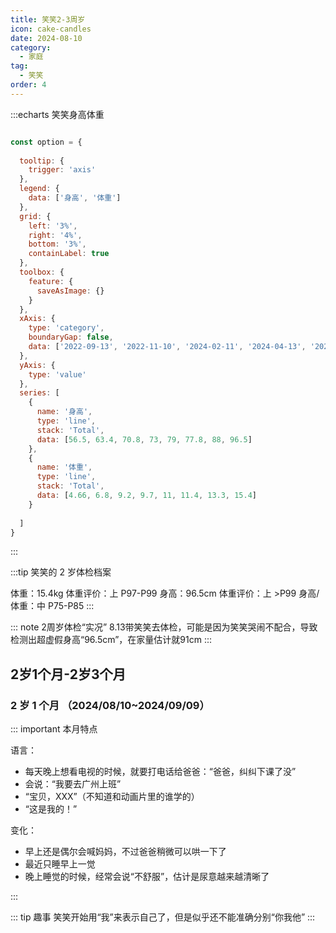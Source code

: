 ```yaml
---
title: 笑笑2-3周岁
icon: cake-candles
date: 2024-08-10
category:
  - 家庭
tag:
  - 笑笑
order: 4
---
```

:::echarts 笑笑身高体重

```js

const option = {
 
  tooltip: {
    trigger: 'axis'
  },
  legend: {
    data: ['身高', '体重']
  },
  grid: {
    left: '3%',
    right: '4%',
    bottom: '3%',
    containLabel: true
  },
  toolbox: {
    feature: {
      saveAsImage: {}
    }
  },
  xAxis: {
    type: 'category',
    boundaryGap: false,
    data: ['2022-09-13', '2022-11-10', '2024-02-11', '2024-04-13', '2024-08-12', '2024-08-21', '2024-02-24', '2024-08-13']
  },
  yAxis: {
    type: 'value'
  },
  series: [
    {
      name: '身高',
      type: 'line',
      stack: 'Total',
      data: [56.5, 63.4, 70.8, 73, 79, 77.8, 88, 96.5]
    },
    {
      name: '体重',
      type: 'line',
      stack: 'Total',
      data: [4.66, 6.8, 9.2, 9.7, 11, 11.4, 13.3, 15.4]
    }
  
  ]
}
```

:::

:::tip 笑笑的 2 岁体检档案

体重：15.4kg
体重评价：上 P97-P99
身高：96.5cm
体重评价：上 >P99
身高/体重：中 P75-P85
:::

::: note 2周岁体检“实况”
8.13带笑笑去体检，可能是因为笑笑哭闹不配合，导致检测出超虚假身高“96.5cm”，在家量估计就91cm
:::

## 2岁1个月-2岁3个月

### 2 岁 1 个月 （2024/08/10~2024/09/09）

::: important 本月特点

语言：
- 每天晚上想看电视的时候，就要打电话给爸爸：“爸爸，纠纠下课了没”
- 会说：“我要去广州上班”
- “宝贝，XXX”（不知道和动画片里的谁学的）
- “这是我的！”

变化：
- 早上还是偶尔会喊妈妈，不过爸爸稍微可以哄一下了
- 最近只睡早上一觉
- 晚上睡觉的时候，经常会说“不舒服”，估计是尿意越来越清晰了

:::

::: tip 趣事
笑笑开始用“我”来表示自己了，但是似乎还不能准确分别“你我他”
:::